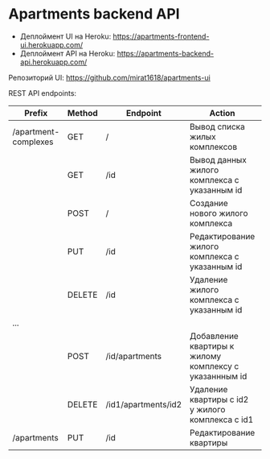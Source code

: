 # Apartments backend API

- Деплоймент UI на Heroku: https://apartments-frontend-ui.herokuapp.com/
- Деплоймент API на Heroku: https://apartments-backend-api.herokuapp.com/

Репозиторий UI: https://github.com/mirat1618/apartments-ui

REST API endpoints:

| Prefix               | Method | Endpoint            | Action                                                | Return value                     |
|----------------------|-------|---------------------|-------------------------------------------------------|----------------------------------|
| /apartment-complexes | GET   | /                   | Вывод списка жилых комплексов                         | Список всех жилых комплексов     |
|                      | GET   | /id                 | Вывод данных жилого комплекса с указанным id          | Жилой комплекс с указанным id    |
|                      | POST  | /                   | Создание нового жилого комплекса                      | Созданный жилой комплекс         |
|                      | PUT   | /id                 | Редактирование жилого комплекса с указанным id        | Отредактированный жилой комплекс |
|                      | DELETE | /id                 | Удаление жилого комплекса с указанным id              | -                                |
| ...                  |       |                     |                                                       |                                  |
|                      | POST  | /id/apartments      | Добавление квартиры к жилому комплексу с указаннным id | Добавленная квартира             |
|                      | DELETE | /id1/apartments/id2 | Удаление квартиры с id2 у жилого комплекса с id1      | -                                |
| /apartments          | PUT   | /id                 | Редактирование квартиры                               | Отредактированная квартира       |

